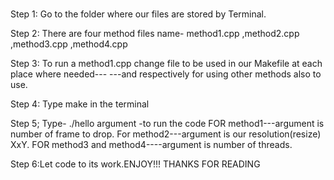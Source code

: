 
# 
Step 1: Go to the folder where our files are stored by Terminal.

Step 2: There are four method files name- method1.cpp ,method2.cpp ,method3.cpp ,method4.cpp

Step 3: To run a method1.cpp change file to be used in our Makefile at each place where needed---
	---and respectively for using other methods also to use.

 
Step 4: Type make in the terminal

Step 5; Type-     ./hello argument    -to run the code
	FOR method1---argument is number of frame to drop.
	For method2---argument is our resolution(resize) XxY.
	FOR method3 and method4----argument is number of threads.
	




Step 6:Let code to its work.ENJOY!!! THANKS FOR READING


